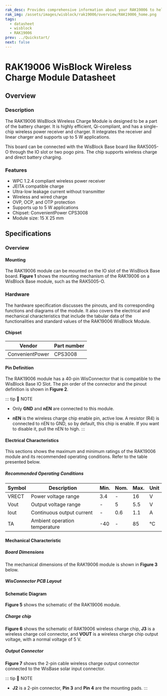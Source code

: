 ```yaml
---
rak_desc: Provides comprehensive information about your RAK19006 to help you use it. This information includes technical specifications, characteristics, and requirements, and it also discusses the device components.
rak_img: /assets/images/wisblock/rak19006/overview/RAK19006_home.png
tags:
  - datasheet
  - wisblock
  - RAK19006
prev: ../Quickstart/
next: false
---
```


# RAK19006 WisBlock Wireless Charge Module Datasheet

## Overview

### Description

The RAK19006 WisBlock Wireless Charge Module is designed to be a part of the battery charger. It is highly efficient, Qi-compliant, and has a single-chip wireless power receiver and charger. It integrates the receiver and linear charger and supports up to 5&nbsp;W applications.

This board can be connected with the WisBlock Base board like RAK5005-O through the IO slot or two pogo pins. The chip supports wireless charge and direct battery charging. 

### Features

- WPC 1.2.4 compliant wireless power receiver
- JEITA compatible charge
- Ultra-low leakage current without transmitter
- Wireless and wired charge
- OVP, OCP, and OTP protection
- Supports up to 5&nbsp;W applications
- Chipset: ConvenientPower CPS3008
- Module size: 15 X 25&nbsp;mm

## Specifications

### Overview

#### Mounting

The RAK19006 module can be mounted on the IO slot of the WisBlock Base board. **Figure 1** shows the mounting mechanism of the RAK19006 on a WisBlock Base module, such as the RAK5005-O.

<rk-img
  src="/assets/images/wisblock/rak19006/datasheet/mounting-mechanism.png"
  width="50%"
  caption="RAK19006 mounting mechanism on a WisBlock Base module"
/>

### Hardware

The hardware specification discusses the pinouts, and its corresponding functions and diagrams of the module. It also covers the electrical and mechanical characteristics that include the tabular data of the functionalities and standard values of the RAK19006 WisBlock Module.

####  Chipset
| Vendor          | Part number |
| --------------- | ----------- |
| ConvenientPower | CPS3008     |

#### Pin Definition

The RAK19006 module has a 40-pin WisConnector that is compatible to the WisBlock Base IO Slot. The pin order of the connector and the pinout definition is shown in **Figure 2**. 

<rk-img
  src="/assets/images/wisblock/rak19006/datasheet/rak19006-pinout.svg"
  width="60%"
  caption="RAK19006 Pinout Schematic"
/>

::: tip 📝 NOTE
- Only **GND** and **nEN** are connected to this module.

- **nEN** is the wireless charge chip enable pin, active low. A resistor (R4) is connected to nEN to GND, so by default, this chip is enable. If you want to disable it, pull the nEN to high.
:::  

<rk-img
  src="/assets/images/wisblock/rak19006/datasheet/rak19006-img.png"
  width="60%"
  caption="RAK19006 Pinout and Connector assignments"
/>

#### Electrical Characteristics

This sections shows the maximum and minimum ratings of the RAK19006 module and its recommended operating conditions. Refer to the table presented below.

##### Recommended Operating Conditions

| Symbol | Description                     | Min. | Nom. | Max.        | Unit |
| ------ | ------------------------------- | ---- | ---- | ----------- | ---- |
| VRECT  | Power voltage range             | 3.4  | -    | 16          | V    |
| Vout   | Output voltage range            | -    | 5    | 5.5         | V    |
| Iout   | Continuous output current       | -    | 0.6  | 1.1         | A    |
| TA     | Ambient operation temperature   | -40  | -    | 85          | ℃   |

#### Mechanical Characteristic

##### Board Dimensions

The mechanical dimensions of the RAK19006 module is shown in **Figure 3** below.

<rk-img
  src="/assets/images/wisblock/rak19006/datasheet/mechanical-dimensions.png"
  width="75%"
  caption="RAK19006 Mechanical Dimensions"
/>

##### WisConnector PCB Layout

<rk-img
  src="/assets/images/wisblock/rak19006/datasheet/wisconnector-pcb.png"
  width="100%"
  caption="WisConnector PCB footprint and recommendations"
/>

#### Schematic Diagram

**Figure 5** shows the schematic of the RAK19006 module.

<rk-img
  src="/assets/images/wisblock/rak19006/datasheet/rak19006-schematic.png"
  width="100%"
  caption="RAK19006 WisBlock Module Schematics"
/>

##### Charge chip

**Figure 6** shows the schematic of RAK19006 wireless charge chip, **J3** is a wireless charge coil connector, and **VOUT** is a wireless charge chip output voltage, with a normal voltage of 5&nbsp;V.

<rk-img
  src="/assets/images/wisblock/rak19006/datasheet/charge-chip.png"
  width="70%"
  caption="RAK19006 WisBlock Wireless Charge Module Schematic"
/>

##### Output Connector

**Figure 7** shows the 2-pin cable wireless charge output connector connected to the WisBase solar input connector.

<rk-img
  src="/assets/images/wisblock/rak19006/datasheet/output-connector.png"
  width="40%"
  caption="RAK19006 WisBlock Wireless Charge Output Connector"
/>

::: tip 📝 NOTE
- **J2** is a 2-pin connector, **Pin 3** and **Pin 4** are the mounting pads.
:::
